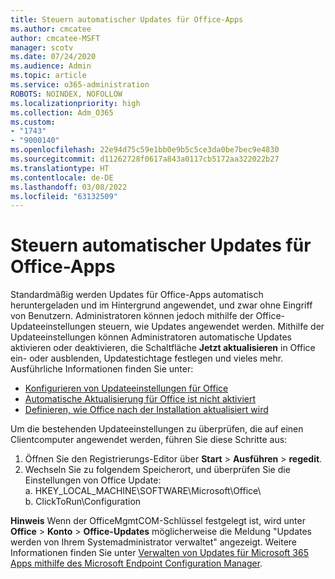 ```yaml
---
title: Steuern automatischer Updates für Office-Apps
ms.author: cmcatee
author: cmcatee-MSFT
manager: scotv
ms.date: 07/24/2020
ms.audience: Admin
ms.topic: article
ms.service: o365-administration
ROBOTS: NOINDEX, NOFOLLOW
ms.localizationpriority: high
ms.collection: Adm_O365
ms.custom:
- "1743"
- "9000140"
ms.openlocfilehash: 22e94d75c59e1bb0e9b5c5ce3da0be7bec9e4830
ms.sourcegitcommit: d11262728f0617a843a0117cb5172aa322022b27
ms.translationtype: HT
ms.contentlocale: de-DE
ms.lasthandoff: 03/08/2022
ms.locfileid: "63132509"
---
```

# <a name="control-automatic-updates-for-office-apps"></a>Steuern automatischer Updates für Office-Apps

Standardmäßig werden Updates für Office-Apps automatisch heruntergeladen und im Hintergrund angewendet, und zwar ohne Eingriff von Benutzern. Administratoren können jedoch mithilfe der Office-Updateeinstellungen steuern, wie Updates angewendet werden. Mithilfe der Updateeinstellungen können Administratoren automatische Updates aktivieren oder deaktivieren, die Schaltfläche **Jetzt aktualisieren** in Office ein- oder ausblenden, Updatestichtage festlegen und vieles mehr. Ausführliche Informationen finden Sie unter:

- [Konfigurieren von Updateeinstellungen für Office](https://docs.microsoft.com/deployoffice/configure-update-settings-for-office-365-proplus)  
- [Automatische Aktualisierung für Office ist nicht aktiviert](https://support.microsoft.com/help/2753538/automatic-updating-for-office-2013-and-office-2016-click-to-run-is-not)  
- [Definieren, wie Office nach der Installation aktualisiert wird](https://docs.microsoft.com/deployoffice/configuration-options-for-the-office-2016-deployment-tool#updates-element)

Um die bestehenden Updateeinstellungen zu überprüfen, die auf einen Clientcomputer angewendet werden, führen Sie diese Schritte aus:

1. Öffnen Sie den Registrierungs-Editor über **Start** > **Ausführen** > **regedit**.
2. Wechseln Sie zu folgendem Speicherort, und überprüfen Sie die Einstellungen von Office Update:  
    a. HKEY_LOCAL_MACHINE\SOFTWARE\Microsoft\Office\  
    b. ClickToRun\Configuration

**Hinweis** Wenn der OfficeMgmtCOM-Schlüssel festgelegt ist, wird unter **Office** > **Konto** > **Office-Updates** möglicherweise die Meldung "Updates werden von Ihrem Systemadministrator verwaltet" angezeigt. Weitere Informationen finden Sie unter [Verwalten von Updates für Microsoft 365 Apps mithilfe des Microsoft Endpoint Configuration Manager](https://docs.microsoft.com/deployoffice/manage-updates-to-office-365-proplus-with-system-center-configuration-manager#method-1-use-office-deployment-tool-to-enable-office-365-clients-to-receive-updates-from-configuration-manager).  
